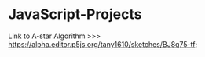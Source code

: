 # JavaScript-Projects

Link to A-star Algorithm >>> https://alpha.editor.p5js.org/tany1610/sketches/BJ8q75-tf;
